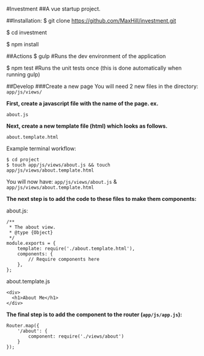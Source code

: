 #Investment
##A vue startup project.

##Installation:
$ git clone https://github.com/MaxHill/investment.git

$ cd investment

$ npm install

##Actions
$ gulp #Runs the dev environment of the application

$ npm test #Runs the unit tests once (this is done automatically when running gulp)

##Develop
###Create a new page
You will need 2 new files in the directory:
`app/js/views/`

**First, create a javascript file with the name of the page. ex.**

`about.js`

**Next, create a new template file (html) which looks as follows.**

`about.template.html`

Example terminal workflow:
```
$ cd project
$ touch app/js/views/about.js && touch app/js/views/about.template.html
```

You will now have:
`app/js/views/about.js` & 
`app/js/views/about.template.html`

**The next step is to add the code to these files to make them components:**

about.js:
```
/**
 * The about view.
 * @type {Object}
 */
module.exports = {
    template: require('./about.template.html'),
    components: {
        // Require components here
    },
};
```
about.template.js
```
<div>
  <h1>About Me</h1>
</div>
```
**The final step is to add the component to the router (`app/js/app.js`):**

```
Router.map({
    '/about': {
        component: require('./views/about')
    }
});
```



